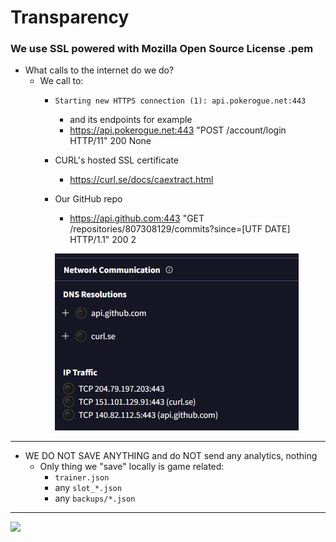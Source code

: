 # Transparency

### We use SSL powered with Mozilla Open Source License .pem
- What calls to the internet do we do?
  - We call to:
    - `Starting new HTTPS connection (1): api.pokerogue.net:443`
      - and its endpoints for example
      - https://api.pokerogue.net:443 "POST /account/login HTTP/11" 200 None
    - CURL's hosted SSL certificate
      - https://curl.se/docs/caextract.html
    - Our GitHub repo
      - https://api.github.com:443 "GET /repositories/807308129/commits?since=[UTF DATE] HTTP/1.1" 200 2

      ![Preview image](.github/previews/networkResolution.png)
---
- WE DO NOT SAVE ANYTHING and do NOT send any analytics, nothing
  - Only thing we "save" locally is game related:
    - `trainer.json`
    - any `slot_*.json`
    - any `backups/*.json`
---
<a href="https://www.virustotal.com/gui/file/2f45bb110749a5c2673e570a1bc8ab68f4abb9ecff3deedd8a933408b9726b0b?nocache=1"><img src="https://img.shields.io/badge/Latest_Virus_Total-2f45bb110749a5c2673e570a1bc8ab68f4abb9ecff3deedd8a933408b9726b0b-Green"></a>

